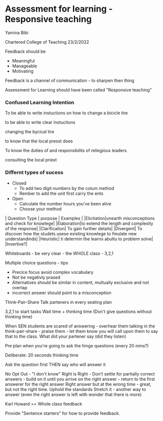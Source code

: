 Assessment for learning - Responsive teaching
=============================================
Yamina Bibi

Chartered College of Teaching 23/2/2022

Feedback should be
* Meaningful
* Manageable
* Motivating

Feedback is a channel of communication - to sharpen then thing

Assessment for Learning should have been called "Responsive teaching"



### Confused Learning Intention

To be able to write instuctions on how to change a bicicle tire

to be able to write clear instucitons

changing the bycical tire


to know that the local presst does

To know the duties of and responsibilits of reliegious leaders

consulting the local priest


### Differnt types of sucess

* Closed
    * To add two digit numbers by the colum method
    * Rember to add the unit first carry the ents
* Open
    * Calculate the number hours you've been alive
    * Choose your method

| Question Type | purpose | Examples |
|Elicitation|unearth misconceptions and check for knowlege|
|Elaboration|to extend the length and complexity of the response|
|Clarification| To gain further details|
|Divergent| To discover how the studets usese existing knowlege to fmulate new understandinds|
|Heuristic| ti determin the learns abultu to problem solve|
|Invertive?|


Whiteboards - be very clear - the WHOLE class - 3,2,1

Multiple choice questions - tips
* Precice focus avoid complex vocabulary
* Not be negativly prased
* Alternatives should be similar in content, multually exclusive and not overlap
* incorrect answer should point to a misconception


Think-Pair-Share
Talk parteners in every seating plan

3,2,1 to start tasks
Wait time + thinking time
(Don't give questions without thinking time)

When SEN students are scared of answering - overhear them talking in the think-pair-share - praise them - let them know you will call upon them to say that to the class.
What did your partener say (did they listen)


Pre plan when you're going to ask the hinge questions (every 20 mins?)

Deliberate: 20 seconds thinking time

Ask the question first THEN say who will answer it

No Opt Out - "I don't know"
Right is Right - Don't settle for partially correct answers - build on it until you arrive on the right answer - return to the first answerer for the right answer
Right answer but at the wrong time - great, but not the right time. Uphold the standards
Stretch it - another way to answer (even the right answer is left with wonder that there is more)



Karl Howard == Whole class feedback


Provide "Sentence starters" for how to provide feedback.

